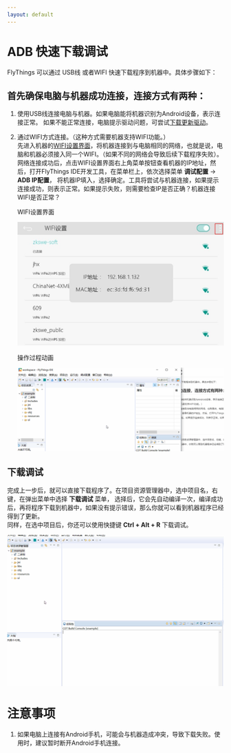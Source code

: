 ```yaml
---
layout: default
---
```


# ADB 快速下载调试
FlyThings 可以通过 USB线 或者WIFI 快速下载程序到机器中。具体步骤如下：   
## 首先确保电脑与机器成功连接，连接方式有两种：
 1. 使用USB线连接电脑与机器。如果电脑能将机器识别为Android设备，表示连接正常。    如果不能正常连接，电脑提示驱动问题，可尝试[下载更新驱动](http://dl.adbdriver.com/upload/adbdriver.zip)。
 2. 通过WIFI方式连接。（这种方式需要机器支持WIFI功能。）  
   先进入机器的[WIFI设置界面](wifi)，将机器连接到与电脑相同的网络，也就是说，电脑和机器必须接入同一个WIFI。（如果不同的网络会导致后续下载程序失败）。网络连接成功后，点击WIFI设置界面右上角菜单按钮查看机器的IP地址，然后，打开FlyThings IDE开发工具，在菜单栏上，依次选择菜单 **调试配置** -> **ADB IP配置**， 将机器IP填入，选择确定。工具将尝试与机器连接，如果提示连接成功，则表示正常。如果提示失败，则需要检查IP是否正确？机器连接WIFI是否正常？     
   
     WIFI设置界面  
   
    ![](assets/ide/wifi_ip.jpg)  
   
    操作过程动画  
  
    ![](assets/ide/config_ip.gif)  
 


## 下载调试  
完成上一步后，就可以直接下载程序了。在项目资源管理器中，选中项目名，右键，在弹出菜单中选择 **下载调试** 菜单， 选择后，它会先自动编译一次，编译成功后，再将程序下载到机器中，如果没有提示错误，那么你就可以看到机器程序已经得到了更新。  
同样，在选中项目后，你还可以使用快捷键 **Ctrl + Alt + R** 下载调试。

![](assets/ide/launch_adb.gif)


# 注意事项  
1. 如果电脑上连接有Android手机，可能会与机器造成冲突，导致下载失败。使用时，建议暂时断开Android手机连接。
